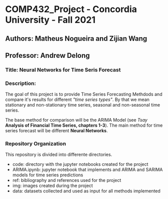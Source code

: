 # COMP432_Project - Concordia University - Fall 2021

## Authors: Matheus Nogueira and Zijian Wang

## Professor: Andrew Delong

### Title: Neural Networks for Time Seris Forecast

### Description:

The goal of this project is to provide Time Series Forecasting Methdods and compare it's results for different *"time series types"*. By that we mean stationary and non-stationary time series, seasonal and non-seasonal time series.

The base method for comparison will be the ARIMA Model (see *Tsay* **Analysis of Financial Time Series, chapters 1-3**).
The main method for time series forecast will be different **Neural Networks**.

### Repository Organization

This repository is divided into differente directories.

 - code: directory with the jupyter notebooks created for the project
  - ARIMA.ipynb: jupyter notebook that implements and ARIMA and SARIMA models for time series predictions
 - ref: bibliography and references used for the project
 - img: images created during the project
 - data: datasets collected and used as input for all methods implemented


